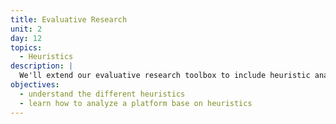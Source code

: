 ```yaml
---
title: Evaluative Research
unit: 2
day: 12
topics:
  - Heuristics
description: |
  We'll extend our evaluative research toolbox to include heuristic analysis.
objectives:
  - understand the different heuristics
  - learn how to analyze a platform base on heuristics
---
```


